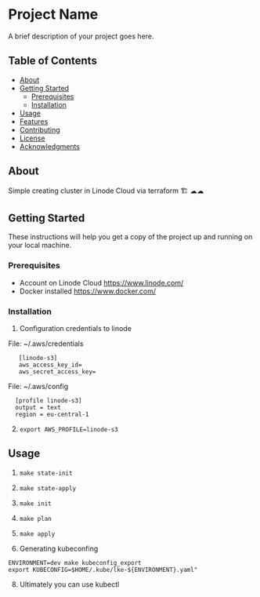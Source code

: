 

# Project Name

A brief description of your project goes here.

## Table of Contents

- [About](#about)
- [Getting Started](#getting-started)
  - [Prerequisites](#prerequisites)
  - [Installation](#installation)
- [Usage](#usage)
- [Features](#features)
- [Contributing](#contributing)
- [License](#license)
- [Acknowledgments](#acknowledgments)

## About

Simple creating cluster in Linode Cloud via terraform 🏗️ ☁☁

## Getting Started

These instructions will help you get a copy of the project up and running on your local machine.

### Prerequisites

- Account on Linode Cloud https://www.linode.com/
- Docker installed https://www.docker.com/

### Installation

1. Configuration credentials to linode

 File: ~/.aws/credentials

```
   [linode-s3]
   aws_access_key_id=
   aws_secret_access_key=
```

File: ~/.aws/config

 ```
   [profile linode-s3]
   output = text
   region = eu-central-1
```
2.  ``` export AWS_PROFILE=linode-s3 ```

   
## Usage

1. ``` make state-init  ``` 
2. ``` make state-apply  ```
4. ``` make init  ```
5. ``` make plan ```
6. ``` make apply  ```

7. Generating kubeconfing
```
ENVIRONMENT=dev make kubeconfig_export
export KUBECONFIG=$HOME/.kube/lke-${ENVIRONMENT}.yaml"
```
8. Ultimately you can use kubectl
